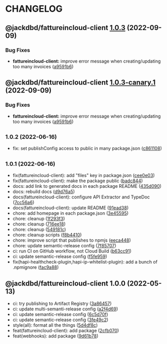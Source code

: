 # CHANGELOG

## @jackdbd/fattureincloud-client [1.0.3](https://github.com/jackdbd/calderone/compare/@jackdbd/fattureincloud-client@1.0.2...@jackdbd/fattureincloud-client@1.0.3) (2022-09-09)


### Bug Fixes

* **fattureincloud-client:** improve error message when creating/updating too many invoices ([a9591b6](https://github.com/jackdbd/calderone/commit/a9591b6474c6c42b09a365609b8b9f17d90fe033))

## @jackdbd/fattureincloud-client [1.0.3-canary.1](https://github.com/jackdbd/calderone/compare/@jackdbd/fattureincloud-client@1.0.2...@jackdbd/fattureincloud-client@1.0.3-canary.1) (2022-09-09)


### Bug Fixes

* **fattureincloud-client:** improve error message when creating/updating too many invoices ([a9591b6](https://github.com/jackdbd/calderone/commit/a9591b6474c6c42b09a365609b8b9f17d90fe033))

## <small>1.0.2 (2022-06-16)</small>

* fix: set publishConfig access to public in many package.json ([c861108](https://github.com/jackdbd/calderone/commit/c861108))

## <small>1.0.1 (2022-06-16)</small>

* fix(fattureincloud-client): add "files" key in package.json ([cee0e03](https://github.com/jackdbd/calderone/commit/cee0e03))
* fix(fattureincloud-client): make the package public ([badc844](https://github.com/jackdbd/calderone/commit/badc844))
* docs: add link to generated docs in each package README ([435d090](https://github.com/jackdbd/calderone/commit/435d090))
* docs: rebuild docs ([d9d76a5](https://github.com/jackdbd/calderone/commit/d9d76a5))
* docs(fattureincloud-client): configure API Extractor and TypeDoc ([7cc56a6](https://github.com/jackdbd/calderone/commit/7cc56a6))
* docs(fattureincloud-client): update README ([91ead38](https://github.com/jackdbd/calderone/commit/91ead38))
* chore: add homepage in each package.json ([3e45595](https://github.com/jackdbd/calderone/commit/3e45595))
* chore: cleanup ([1f293f3](https://github.com/jackdbd/calderone/commit/1f293f3))
* chore: cleanup ([716ee18](https://github.com/jackdbd/calderone/commit/716ee18))
* chore: cleanup ([549181c](https://github.com/jackdbd/calderone/commit/549181c))
* chore: cleanup scripts ([f8b4410](https://github.com/jackdbd/calderone/commit/f8b4410))
* chore: improve script that publishes to npmjs ([eeca448](https://github.com/jackdbd/calderone/commit/eeca448))
* chore: update semantic-release config ([7f85707](https://github.com/jackdbd/calderone/commit/7f85707))
* ci: run CI on GitHub workflow, not Cloud Build ([b63cc91](https://github.com/jackdbd/calderone/commit/b63cc91))
* ci: update semantic-release config ([f5fe959](https://github.com/jackdbd/calderone/commit/f5fe959))
* fix(hapi-healthcheck-plugin,hapi-ip-whitelist-plugin): add a bunch of .npmignore ([fac9a88](https://github.com/jackdbd/calderone/commit/fac9a88))

## @jackdbd/fattureincloud-client 1.0.0 (2022-05-13)

* ci: try publishing to Artifact Registry ([3a86457](https://github.com/jackdbd/calderone/commit/3a86457))
* ci: update multi-semanti-release config ([a2f4d69](https://github.com/jackdbd/calderone/commit/a2f4d69))
* ci: update semantic-release config ([6c5d70f](https://github.com/jackdbd/calderone/commit/6c5d70f))
* ci: update semantic-release config ([3fe49c2](https://github.com/jackdbd/calderone/commit/3fe49c2))
* style(all): format all the things ([5d4df8c](https://github.com/jackdbd/calderone/commit/5d4df8c))
* feat(fattureincloud-client): add package ([2cfb070](https://github.com/jackdbd/calderone/commit/2cfb070))
* feat(webhooks): add package ([9d61b78](https://github.com/jackdbd/calderone/commit/9d61b78))
